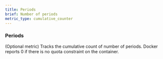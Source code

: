 ```yaml
---
title: Periods
brief: Number of periods
metric_type: cumulative_counter
---
```

### Periods

(Optional metric) Tracks the cumulative count of number of periods. Docker reports 0 if there is no quota constraint on the container.
